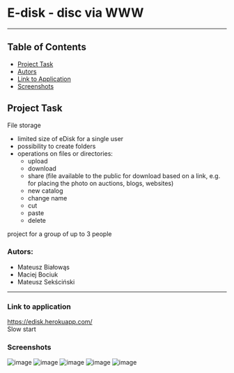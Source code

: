# E-disk - disc via WWW

---
## Table of Contents
* [Project Task](#Project-Task)
* [Autors](#Autors)
* [Link to Application](#Link-to-application)   
* [Screenshots](#Screenshots)

## Project Task
File storage
* limited size of eDisk for a single user
* possibility to create folders
* operations on files or directories:
    * upload
    * download
    * share (file available to the public for
      download based on a link, e.g. for placing the photo on auctions, blogs, websites)
    * new catalog
    * change name
    * cut
    * paste
    * delete

project for a group of up to 3 people

### Autors:
* Mateusz Białowąs
* Maciej Bociuk
* Mateusz Sekściński
---
### Link to application
https://edisk.herokuapp.com/    
Slow start

### Screenshots
![image](https://user-images.githubusercontent.com/58574619/121564337-a2d92680-ca1b-11eb-94f2-a705922e5687.png)
![image](https://user-images.githubusercontent.com/58574619/121564432-bbe1d780-ca1b-11eb-9d0e-d89ebf448fc5.png)
![image](https://user-images.githubusercontent.com/58574619/121564481-c69c6c80-ca1b-11eb-89da-0a22d300120e.png)
![image](https://user-images.githubusercontent.com/58574619/121564524-d1ef9800-ca1b-11eb-8017-3c94902ae73f.png)
![image](https://user-images.githubusercontent.com/58574619/121564588-ea5fb280-ca1b-11eb-809f-82ad950a0c05.png)

